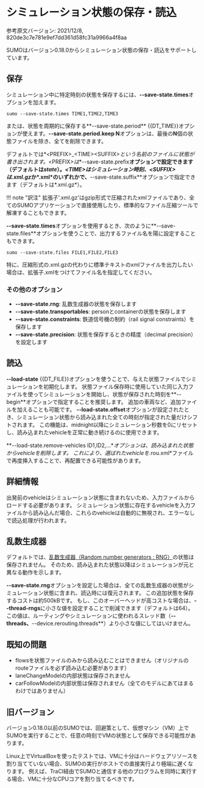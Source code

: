 <!-- 
simulation state : シミュレーション状態
(simulation) time : シミュレーション時刻
rail signal constraints : 鉄道信号機の制約
midnight : （不明、そのまま）
 -->

# シミュレーション状態の保存・読込

参考原文バージョン: 2021/12/8, 820de3c7e781e9ef7dd361d58fc31a9966a4f8aa

SUMOはバージョン0.18.0からシミュレーション状態の保存・読込をサポートしています。

## 保存

シミュレーション中に特定時刻の状態を保存するには、**--save-state.times**オプションを加えます。

```
sumo --save-state.times TIME1,TIME2,TIME3
```

または、状態を周期的に保存する**--save-state.period** {{DT_TIME}}オプションが使えます。**--save-state.period.keep N**オプションは、最後の**N**個の状態ファイルを除き、全てを削除できます。

デフォルトでは*<PREFIX\>_<TIME\><SUFFIX\>*という名前のファイルに状態が書き出されます。*<PREFIX\>*は**--save-state.prefix**オプションで設定できます（デフォルトは*state*）。*<TIME\>*はシミュレーション時刻、*<SUFFIX\>*は*.xml.gz*か*.xml*のいずれかで、**--save-state.suffix**オプションで指定できます（デフォルトは*.xml.gz*）。

!!! note "訳注"
        拡張子'.xml.gz'はgzip形式で圧縮されたxmlファイルであり、全てのSUMOアプリケーションで直接使用したり、標準的なファイル圧縮ツールで解凍することもできます。

**--save-state.times**オプションを使用するとき、次のように**--save-state.files**オプションを使うことで、出力するファイル名を陽に設定することもできます。

```
sumo --save-state.files FILE1,FILE2,FILE3
```

特に、圧縮形式の.xml.gzの代わりに標準テキストのxmlファイルを出力したい場合は、拡張子.xmlをつけてファイル名を指定してください。

### その他のオプション

- **--save-state.rng**: 乱数生成器の状態を保存します
- **--save-state.transportables**: personとcontainerの状態を保存します
- **--save-state.constraints**: 鉄道信号機の制約（rail signal constraints）を保存します
- **--save-state.precision**: 状態を保存するときの精度（decimal precision）を設定します

## 読込

**--load-state** {{DT_FILE}}オプションを使うことで、与えた状態ファイルでシミュレーションを初期化します。
状態ファイル保存時に使用していた同じ入力ファイルを使ってシミュレーションを開始し、状態が保存された時刻を**--begin**オプションで指定することを推奨します。
追加の車両など、追加ファイルを加えることも可能です。
**--load-state.offset**オプションが設定されたとき、シミュレーション状態から読み込まれた全ての時刻が指定された量だけシフトされます。
この機能は、midnight以降にシミュレーション秒数を0にリセットし、読み込まれたvehicleを正常に動き続けるのに使用できます。

**--load-state.remove-vehicles ID1,ID2,...**オプションは、読み込まれた状態からvehicleを削除します。
これにより、選ばれたvehicleを*.rou.xml*ファイルで再度挿入することで、再配置できる可能性があります。

## 詳細情報

出発前のvehicleはシミュレーション状態に含まれないため、入力ファイルからロードする必要があります。
シミュレーション状態に存在するvehicleを入力ファイルから読み込んだ場合、これらのvehicleは自動的に無視され、エラーなしで読込処理が行われます。

## 乱数生成器
デフォルトでは、[乱数生成器（Random number generators : RNG）](Randomness.md)の状態は保存されません。
そのため、読み込まれた状態以降はシミュレーションが元と異なる動作を示します。

**--save-state.rng**オプションを設定した場合は、全ての乱数生成器の状態がシミュレーション状態に含まれ、読込時には復元されます。
この追加状態を保存するコストは約500kBです。
もし、このオーバーヘッドが高コストな場合は、**--thread-rngs**に小さな値を設定することで削減できます（デフォルトは64）。
この値は、ルーティングやシミュレーションに使われるスレッド数（**--threads、**--device.rerouting.threads**）より小さな値にしてはいけません。

## 既知の問題

- flowsを状態ファイルのみから読み込むことはできません（オリジナルのrouteファイルを必ず読み込む必要があります）
- laneChangeModelの内部状態は保存されません
- carFollowModelの内部状態は保存されません（全てのモデルにあてはまるわけではありません）

## 旧バージョン

バージョン0.18.0以前のSUMOでは、回避策として、仮想マシン（VM）上でSUMOを実行することで、任意の時刻でVMの状態として保存できる可能性があります。

Linux上でVirtualBoxを使ったテストでは、VMに十分はハードウェアリソースを割り当てていない場合、SUMOの実行がホストでの直接実行より極端に遅くなります。
例えば、TraCI経由でSUMOと通信する他のプログラムを同時に実行する場合、VMに十分なCPUコアを割り当てるべきです。
